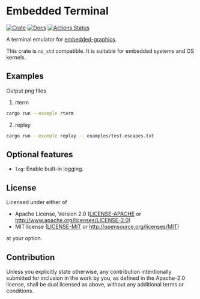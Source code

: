 # Embedded Terminal

[![Crate](https://img.shields.io/crates/v/embedded-term.svg)](https://crates.io/crates/embedded-term)
[![Docs](https://docs.rs/embedded-term/badge.svg)](https://docs.rs/embedded-term)
[![Actions Status](https://github.com/rcore-os/embedded-term/workflows/CI/badge.svg)](https://github.com/rcore-os/embedded-term/actions)

A terminal emulator for [embedded-graphics](https://github.com/embedded-graphics/embedded-graphics).

This crate is `no_std` compatible. It is suitable for embedded systems and OS kernels.

## Examples
Output png files

1. rterm
```sh
cargo run --example rterm
```

2. replay

```sh
cargo run --example replay -- examples/test-escapes.txt
```

## Optional features

- `log`: Enable built-in logging.

## License

Licensed under either of

 * Apache License, Version 2.0
   ([LICENSE-APACHE](LICENSE-APACHE) or http://www.apache.org/licenses/LICENSE-2.0)
 * MIT license
   ([LICENSE-MIT](LICENSE-MIT) or http://opensource.org/licenses/MIT)

at your option.

## Contribution

Unless you explicitly state otherwise, any contribution intentionally submitted
for inclusion in the work by you, as defined in the Apache-2.0 license, shall be
dual licensed as above, without any additional terms or conditions.
